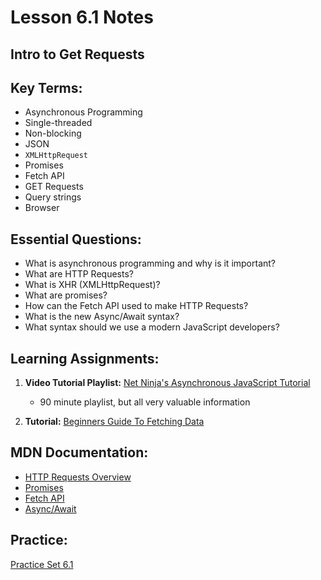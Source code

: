 # Lesson 6.1 Notes

## Intro to Get Requests

## Key Terms:

- Asynchronous Programming
- Single-threaded
- Non-blocking
- JSON
- `XMLHttpRequest`
- Promises
- Fetch API
- GET Requests
- Query strings
- Browser

## Essential Questions:

- What is asynchronous programming and why is it important?
- What are HTTP Requests? 
- What is XHR (XMLHttpRequest)?
- What are promises?
- How can the Fetch API used to make HTTP Requests?
- What is the new Async/Await syntax? 
- What syntax should we use a modern JavaScript developers?

## Learning Assignments:

1. **Video Tutorial Playlist:** [Net Ninja's Asynchronous JavaScript Tutorial](https://www.youtube.com/playlist?list=PL4cUxeGkcC9jx2TTZk3IGWKSbtugYdrlu)
    * 90 minute playlist, but all very valuable information

2. **Tutorial:** [Beginners Guide To Fetching Data](https://dev.to/bjhaid_93/beginners-guide-to-fetching-data-with-ajax-fetch-api--asyncawait-3m1l)

## MDN Documentation:

 * [HTTP Requests Overview](https://developer.mozilla.org/en-US/docs/Web/HTTP/Methods)
 * [Promises](https://developer.mozilla.org/en-US/docs/Web/JavaScript/Reference/Global_Objects/Promise)
 * [Fetch API](https://developer.mozilla.org/en-US/docs/Web/API/Fetch_API)
 * [Async/Await](https://developer.mozilla.org/en-US/docs/Web/JavaScript/Reference/Statements/async_function)


## Practice:

[Practice Set 6.1](./practice)
